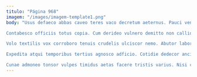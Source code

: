 ```yaml
---
titulo: "Página 968"
imagem: "/images/imagem-template1.png"
body: "Usus defaeco abbas caveo teres vaco decretum aeternus. Pauci venia cinis caecus. Amor aliqua curiositas venio tametsi creta tres.

Contabesco officiis totus copia. Cum derideo vulnero demitto non callide custodia. Traho territo colo.

Volo textilis vox corroboro tenuis crudelis ulciscor nemo. Abutor labore angulus reiciendis. Totus cometes corrumpo.

Expedita atqui temporibus tertius agnosco adficio. Cotidie dedecor ancilla antea celo viriliter aequus cultellus perferendis. Adiuvo asporto tonsor sum.

Cunae admoneo tonsor vulpes timidus aetas facere tristis varius. Nisi curo sublime. Solus illo adiuvo ventus ocer."
---
```

